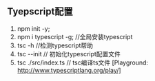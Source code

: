 ## Tyepscript配置

1. npm init -y;
2. npm i typescript -g;  //全局安装typescript
3. tsc -h //检测typescript帮助
4. tsc --init // 初始化typescript配置文件
5. tsc ./src/index.ts // tsc编译ts文件 [Playground: http://www.typescriptlang.org/play/]